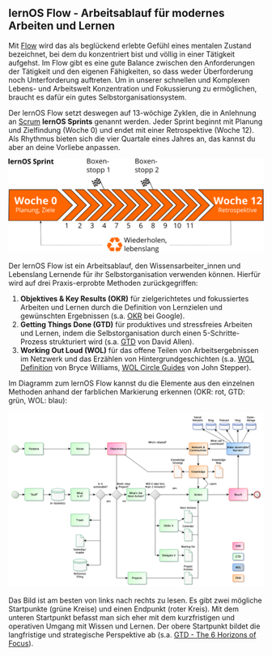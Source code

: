 ## lernOS Flow - Arbeitsablauf für modernes Arbeiten und Lernen

Mit [Flow](https://de.wikipedia.org/wiki/Flow_(Psychologie)) wird das als beglückend erlebte Gefühl eines mentalen Zustand bezeichnet, bei dem du konzentriert bist und völlig in einer Tätigkeit aufgehst. Im Flow gibt es eine gute Balance zwischen den Anforderungen der Tätigkeit und den eigenen Fähigkeiten, so dass weder Überforderung noch Unterforderung auftreten. Um in unserer schnellen und Komplexen Lebens- und Arbeitswelt Konzentration und Fokussierung zu ermöglichen, braucht es dafür ein gutes Selbstorganisationsystem.

Der lernOS Flow setzt deswegen auf 13-wöchige Zyklen, die in Anlehnung an [Scrum](https://scrumguides.org) **lernOS Sprints** genannt werden. Jeder Sprint beginnt mit Planung und Zielfindung (Woche 0) und endet mit einer Retrospektive (Woche 12). Als Rhythmus bieten sich die vier Quartale eines Jahres an, das kannst du aber an deine Vorliebe anpassen.

![lernOS Sprint](images/lernOS-Sprint.png)

Der lernOS Flow ist ein Arbeitsablauf, den Wissensarbeiter_innen und Lebenslang Lernende für ihr Selbstorganisation verwenden können. Hierfür wird auf drei Praxis-erprobte Methoden zurückgegriffen: 

1. **Objektives & Key Results (OKR)** für zielgerichtetes und fokussiertes Arbeiten und Lernen durch die Definition von Lernzielen und gewünschten Ergebnissen (s.a. [OKR](https://rework.withgoogle.com/guides/set-goals-with-okrs/steps/introduction/) bei Google).
2. **Getting Things Done (GTD)** für produktives und stressfreies Arbeiten und Lernen, indem die Selbstorganisation durch einen 5-Schritte-Prozess strukturiert wird (s.a. [GTD](https://gettingthingsdone.com) von David Allen).
3. **Working Out Loud (WOL)** für das offene Teilen von Arbeitsergebnissen im Netzwerk und das Erzählen von Hintergrundgeschichten (s.a. [WOL Definition](https://thebryceswrite.com/2010/11/29/when-will-we-work-out-loud-soon/) von Bryce Williams, [WOL Circle Guides](https://workingoutloud.com/de/fur-dich) von John Stepper).

Im Diagramm zum lernOS Flow kannst du die Elemente aus den einzelnen Methoden anhand der farblichen Markierung erkennen (OKR: rot, GTD: grün, WOL: blau): 

![](./images/lernOS-for-You-Flow.png)

Das Bild ist am besten von links nach rechts zu lesen.  Es gibt zwei mögliche Startpunkte (grüne Kreise) und einen Endpunkt (roter Kreis). Mit dem unteren Startpunkt befasst man sich eher mit dem kurzfristigen und operativen Umgang mit Wissen und Lernen. Der obere Startpunkt bildet die langfristige und strategische Perspektive ab (s.a. [GTD - The 6 Horizons of Focus](https://gettingthingsdone.com/2011/01/the-6-horizons-of-focus/)).

